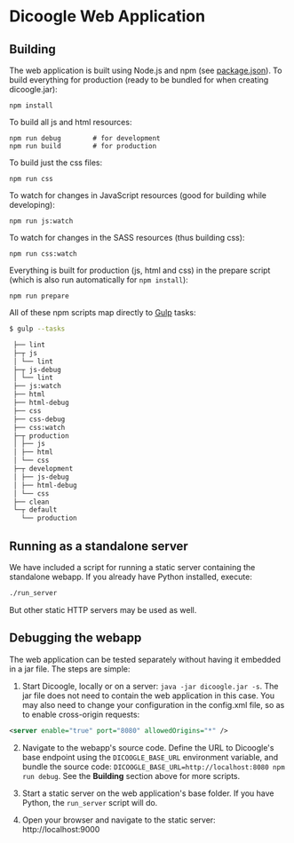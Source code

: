 # Dicoogle Web Application

## Building

The web application is built using Node.js and npm (see [package.json](package.json)). To build everything for production (ready to be bundled for when creating dicoogle.jar):

    npm install

To build all js and html resources:

    npm run debug        # for development
    npm run build        # for production

To build just the css files:

    npm run css

To watch for changes in JavaScript resources (good for building while developing):

    npm run js:watch

To watch for changes in the SASS resources (thus building css):

    npm run css:watch

Everything is built for production (js, html and css) in the prepare script (which is also run automatically for `npm install`):

    npm run prepare

All of these npm scripts map directly to [Gulp](https://gulpjs.com) tasks:

```bash
$ gulp --tasks

 ├── lint
 ├─┬ js
 │ └── lint
 ├─┬ js-debug
 │ └── lint
 ├── js:watch
 ├── html
 ├── html-debug
 ├── css
 ├── css-debug
 ├── css:watch
 ├─┬ production
 │ ├── js
 │ ├── html
 │ └── css
 ├─┬ development
 │ ├── js-debug
 │ ├── html-debug
 │ └── css
 ├── clean
 └─┬ default
   └── production
```

## Running as a standalone server

We have included a script for running a static server containing the standalone webapp.
If you already have Python installed, execute:

```sh
./run_server
```

But other static HTTP servers may be used as well.

## Debugging the webapp

The web application can be tested separately without having it embedded in a jar file. The steps are simple:

1. Start Dicoogle, locally or on a server: `java -jar dicoogle.jar -s`. The jar file does not need to contain the web application in this case. You may also need to change your configuration in the config.xml file, so as to enable cross-origin requests:

```xml
<server enable="true" port="8080" allowedOrigins="*" />
```

2. Navigate to the webapp's source code. Define the URL to Dicoogle's base endpoint using the `DICOOGLE_BASE_URL` environment variable, and bundle the source code: `DICOOGLE_BASE_URL=http://localhost:8080 npm run debug`. See the **Building** section above for more scripts.

3. Start a static server on the web application's base folder. If you have Python, the `run_server` script will do.

4. Open your browser and navigate to the static server: http://localhost:9000
